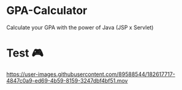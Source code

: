 # GPA-Calculator
Calculate your GPA with the power of Java (JSP x Servlet)
# Test 🎮


https://user-images.githubusercontent.com/89588544/182617717-4847c0a9-ed69-4b59-8159-3247dbf4bf51.mov

